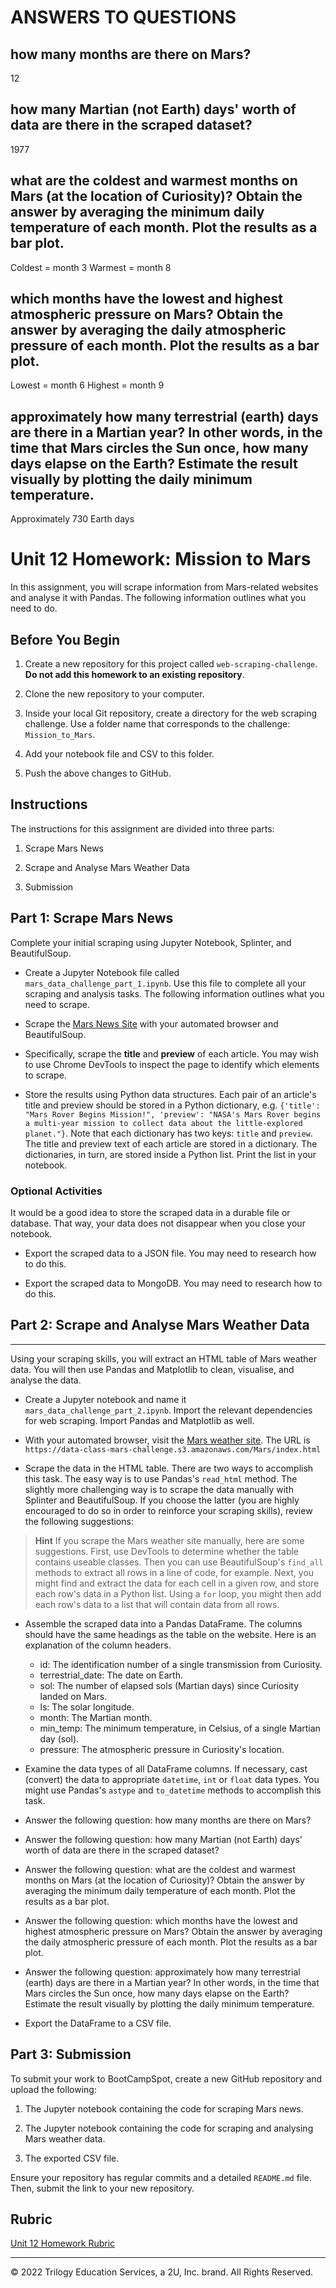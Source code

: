 # ANSWERS TO QUESTIONS
## how many months are there on Mars?
12

## how many Martian (not Earth) days' worth of data are there in the scraped dataset?
1977

## what are the coldest and warmest months on Mars (at the location of Curiosity)? Obtain the answer by averaging the minimum daily temperature of each month. Plot the results as a bar plot.
Coldest = month 3
Warmest = month 8

## which months have the lowest and highest atmospheric pressure on Mars? Obtain the answer by averaging the daily atmospheric pressure of each month. Plot the results as a bar plot.
Lowest = month 6
Highest = month 9

## approximately how many terrestrial (earth) days are there in a Martian year? In other words, in the time that Mars circles the Sun once, how many days elapse on the Earth? Estimate the result visually by plotting the daily minimum temperature.
Approximately 730 Earth days

# Unit 12 Homework: Mission to Mars

In this assignment, you will scrape information from Mars-related websites and analyse it with Pandas. The following information outlines what you need to do.

## Before You Begin

1. Create a new repository for this project called `web-scraping-challenge`. **Do not add this homework to an existing repository**.

2. Clone the new repository to your computer.

3. Inside your local Git repository, create a directory for the web scraping challenge. Use a folder name that corresponds to the challenge: `Mission_to_Mars`.

4. Add your notebook file and CSV to this folder.

5. Push the above changes to GitHub.

## Instructions 

The instructions for this assignment are divided into three parts: 

1. Scrape Mars News

2. Scrape and Analyse Mars Weather Data

3. Submission 

## Part  1: Scrape Mars News

Complete your initial scraping using Jupyter Notebook, Splinter, and BeautifulSoup.

* Create a Jupyter Notebook file called `mars_data_challenge_part_1.ipynb`. Use this file to complete all your scraping and analysis tasks. The following information outlines what you need to scrape.

* Scrape the [Mars News Site](https://redplanetscience.com/) with your automated browser and BeautifulSoup.

* Specifically, scrape the **title** and **preview** of each article. You may wish to use Chrome DevTools to inspect the page to identify which elements to scrape.

* Store the results using Python data structures. Each pair of an article's title and preview should be stored in a Python dictionary, e.g. `{'title': "Mars Rover Begins Mission!", 'preview': "NASA's Mars Rover begins a multi-year mission to collect data about the little-explored planet."}`. Note that each dictionary has two keys: `title` and `preview`. The title and preview text of each article are stored in a dictionary. The dictionaries, in turn, are stored inside a Python list. Print the list in your notebook.

### Optional Activities

It would be a good idea to store the scraped data in a durable file or database. That way, your data does not disappear when you close your notebook.

* Export the scraped data to a JSON file. You may need to research how to do this.

* Export the scraped data to MongoDB. You may need to research how to do this.

## Part 2: Scrape and Analyse Mars Weather Data
- - -

Using your scraping skills, you will extract an HTML table of Mars weather data. You will then use Pandas and Matplotlib to clean, visualise, and analyse the data.

* Create a Jupyter notebook and name it `mars_data_challenge_part_2.ipynb`. Import the relevant dependencies for web scraping. Import Pandas and Matplotlib as well.

* With your automated browser, visit the [Mars weather site](https://data-class-mars-challenge.s3.amazonaws.com/Mars/index.html). The URL is `https://data-class-mars-challenge.s3.amazonaws.com/Mars/index.html`

* Scrape the data in the HTML table. There are two ways to accomplish this task. The easy way is to use Pandas's `read_html` method. The slightly more challenging way is to scrape the data manually with Splinter and BeautifulSoup. If you choose the latter (you are highly encouraged to do so in order to reinforce your scraping skills), review the following suggestions:

> **Hint** If you scrape the Mars weather site manually, here are some suggestions. First, use DevTools to determine whether the table contains useable classes. Then you can use BeautifulSoup's `find_all` methods to extract all rows in a line of code, for example. Next, you might find and extract the data for each cell in a given row, and store each row's data in a Python list. Using a `for` loop, you might then add each row's data to a list that will contain data from all rows.

* Assemble the scraped data into a Pandas DataFrame. The columns should have the same headings as the table on the website. Here is an explanation of the column headers.

  * id: The identification number of a single transmission from Curiosity.
  * terrestrial_date: The date on Earth.
  * sol: The number of elapsed sols (Martian days) since Curiosity landed on Mars.
  * ls: The solar longitude.
  * month: The Martian month.
  * min_temp: The minimum temperature, in Celsius, of a single Martian day (sol).
  * pressure: The atmospheric pressure in Curiosity's location.

* Examine the data types of all DataFrame columns. If necessary, cast (convert) the data to appropriate `datetime`, `int` or `float` data types. You might use Pandas's `astype` and `to_datetime` methods to accomplish this task.

* Answer the following question: how many months are there on Mars?

* Answer the following question: how many Martian (not Earth) days' worth of data are there in the scraped dataset?

* Answer the following question: what are the coldest and warmest months on Mars (at the location of Curiosity)? Obtain the answer by averaging the minimum daily temperature of each month. Plot the results as a bar plot.

* Answer the following question: which months have the lowest and highest atmospheric pressure on Mars? Obtain the answer by averaging the daily atmospheric pressure of each month. Plot the results as a bar plot.

* Answer the following question: approximately how many terrestrial (earth) days are there in a Martian year? In other words, in the time that Mars circles the Sun once, how many days elapse on the Earth? Estimate the result visually by plotting the daily minimum temperature.

* Export the DataFrame to a CSV file.

## Part 3: Submission

To submit your work to BootCampSpot, create a new GitHub repository and upload the following:

1. The Jupyter notebook containing the code for scraping Mars news.

2. The Jupyter notebook containing the code for scraping and analysing Mars weather data.

3. The exported CSV file.

Ensure your repository has regular commits and a detailed `README.md` file. Then, submit the link to your new repository.

## Rubric

[Unit 12 Homework Rubric](https://docs.google.com/document/d/1H-g23PjJlx5ZsuKcEsOCkEolppWcQ5NMv8hvgbOpl9w/edit)

- - -

© 2022 Trilogy Education Services, a 2U, Inc. brand. All Rights Reserved.
